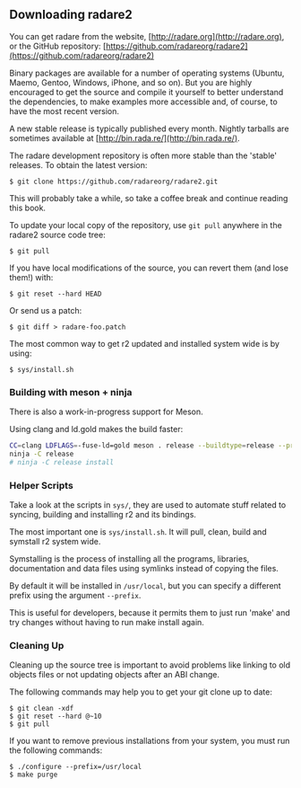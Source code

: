 ## Downloading radare2

You can get radare from the website, [http://radare.org](http://radare.org),
or the GitHub repository: [https://github.com/radareorg/radare2](https://github.com/radareorg/radare2)


Binary packages are available for a number of operating systems (Ubuntu, Maemo, Gentoo, Windows, iPhone, and so on). But you are highly encouraged to get the source and compile it yourself to better understand the dependencies, to make examples more accessible and, of course, to have the most recent version.

A new stable release is typically published every month. Nightly tarballs are sometimes available at [http://bin.rada.re/](http://bin.rada.re/).

The radare development repository is often more stable than the 'stable' releases. To obtain the latest version:
```
$ git clone https://github.com/radareorg/radare2.git
```
This will probably take a while, so take a coffee break and continue reading this book.

To update your local copy of the repository, use `git pull` anywhere in the radare2 source code tree:
```
$ git pull
```
If you have local modifications of the source, you can revert them (and lose them!) with:
```
$ git reset --hard HEAD
```
Or send us a patch:
```
$ git diff > radare-foo.patch
```
The most common way to get r2 updated and installed system wide is by using:
```
$ sys/install.sh
```
### Building with meson + ninja

There is also a work-in-progress support for Meson.

Using clang and ld.gold makes the build faster:
```bash
CC=clang LDFLAGS=-fuse-ld=gold meson . release --buildtype=release --prefix ~/.local/stow/radare2/release
ninja -C release
# ninja -C release install
```

### Helper Scripts

Take a look at the scripts in `sys/`, they are used to automate stuff related to syncing, building and installing r2 and its bindings.

The most important one is `sys/install.sh`. It will pull, clean, build and symstall r2 system wide.

Symstalling is the process of installing all the programs, libraries, documentation and data files using symlinks instead of copying the files.

By default it will be installed in `/usr/local`, but you can specify a different prefix using the argument `--prefix`.

This is useful for developers, because it permits them to just run 'make' and try changes without having to run make install again.

### Cleaning Up

Cleaning up the source tree is important to avoid problems like linking to old objects files or not updating objects after an ABI change.

The following commands may help you to get your git clone up to date:
```
$ git clean -xdf
$ git reset --hard @~10
$ git pull
```
If you want to remove previous installations from your system, you must run the following commands:
```
$ ./configure --prefix=/usr/local
$ make purge
```
